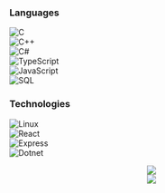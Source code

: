 ### Languages

![C](https://img.shields.io/badge/-C-000?&logo=C)\
![C++](https://img.shields.io/badge/-C++-000?&logo=c%2b%2b&logoColor=00599C)\
![C#](https://img.shields.io/badge/C%23-000?logo=c-sharp&logoColor=239120)\
![TypeScript](https://img.shields.io/badge/-TypeScript-000?&logo=TypeScript)\
![JavaScript](https://img.shields.io/badge/-JavaScript-000?&logo=JavaScript)\
![SQL](https://img.shields.io/badge/-SQL-000?&logo=MySQL)

### Technologies

![Linux](https://img.shields.io/badge/-Linux-000?&logo=Linux)\
![React](https://img.shields.io/badge/-React-000?&logo=React)\
![Express](https://img.shields.io/badge/-Express-000?&logo=express)\
![Dotnet](https://img.shields.io/badge/.NET-000?&logo=.net&logoColor=white)

<p align="center">
  <img src ="https://github-readme-stats.vercel.app/api?username=lucamienert&show_icons=true&count_private=true&theme=dark&hide_border=true&hide=issues&include_all_commits=true&bg_color=00000000">
  <br />
  <img src ="https://github-readme-stats.vercel.app/api/top-langs/?username=lucamienert&layout=compact&hide_border=true&theme=dark&bg_color=00000000&langs_count=10&hide=ruby,txt,css,php,html,shell,vim script,makefile">
</p>
